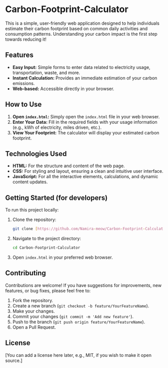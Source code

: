 # Carbon-Footprint-Calculator

This is a simple, user-friendly web application designed to help individuals estimate their carbon footprint based on common daily activities and consumption patterns. Understanding your carbon impact is the first step towards reducing it!

## Features

* **Easy Input:** Simple forms to enter data related to electricity usage, transportation, waste, and more.
* **Instant Calculation:** Provides an immediate estimation of your carbon emissions.
* **Web-based:** Accessible directly in your browser.

## How to Use

1.  **Open `index.html`:** Simply open the `index.html` file in your web browser.
2.  **Enter Your Data:** Fill in the required fields with your usage information (e.g., kWh of electricity, miles driven, etc.).
3.  **View Your Footprint:** The calculator will display your estimated carbon footprint.

## Technologies Used

* **HTML:** For the structure and content of the web page.
* **CSS:** For styling and layout, ensuring a clean and intuitive user interface.
* **JavaScript:** For all the interactive elements, calculations, and dynamic content updates.

## Getting Started (for developers)

To run this project locally:

1.  Clone the repository:
    ```bash
    git clone [https://github.com/Namira-meow/Carbon-Footprint-Calculator.git](https://github.com/Namira-meow/Carbon-Footprint-Calculator.git)
    ```
2.  Navigate to the project directory:
    ```bash
    cd Carbon-Footprint-Calculator
    ```
3.  Open `index.html` in your preferred web browser.

## Contributing

Contributions are welcome! If you have suggestions for improvements, new features, or bug fixes, please feel free to:

1.  Fork the repository.
2.  Create a new branch (`git checkout -b feature/YourFeatureName`).
3.  Make your changes.
4.  Commit your changes (`git commit -m 'Add new feature'`).
5.  Push to the branch (`git push origin feature/YourFeatureName`).
6.  Open a Pull Request.

## License

[You can add a license here later, e.g., MIT, if you wish to make it open source.]
